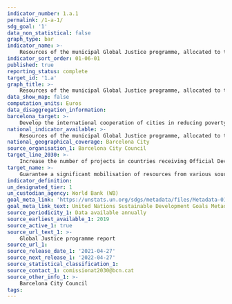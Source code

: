 ```yaml
---
indicator_number: 1.a.1
permalink: /1-a-1/
sdg_goal: '1'
data_non_statistical: false
graph_type: bar
indicator_name: >-
    Resources of the municipal Global Justice programme, allocated to the goal of reducing poverty
indicator_sort_order: 01-06-01
published: true
reporting_status: complete
target_id: '1.a'
graph_title: >-
    Resources of the municipal Global Justice programme, allocated to the goal of reducing poverty
data_show_map: false
computation_units: Euros
data_disaggregation_information:
barcelona_target: >-
    Develop the international cooperation of cities in reducing poverty
national_indicator_available: >-
    Resources of the municipal Global Justice programme, allocated to the goal of reducing poverty
national_geographical_coverage: Barcelona City 
source_organisation_1: Barcelona City Council
target_line_2030: >-
    Increase the number of projects in countries receiving Official Development Assistance which help to reduce poverty and improve the living conditions and opportunities of the vulnerable inhabitants of urban areas, through cooperative, social and solidarity economy programmes, and by improving municipal social programmes
target_name: >-
    Guarantee a significant mobilisation of resources from various sources, even by means of improving cooperation for development, in order to provide sufficient and predictable means to developing countries, particularly in less advanced countries, so that they can implement programmes and policies aimed at ending poverty in all of its dimensions
indicator_definition:
un_designated_tier: 1
un_custodian_agency: World Bank (WB)
goal_meta_link: 'https://unstats.un.org/sdgs/metadata/files/Metadata-01-0a-01.pdf'
goal_meta_link_text: United Nations Sustainable Development Goals Metadata (pdf 894kB)
source_periodicity_1: Data available annually
source_earliest_available_1: 2019
source_active_1: true
source_url_text_1: >-
    Global Justice programme report  
source_url_1:
source_release_date_1: '2021-04-27'
source_next_release_1: '2022-04-27'
source_statistical_classification_1: 
source_contact_1: comissionat2030@bcn.cat
source_other_info_1: >-
    Barcelona City Council
tags:
---
```

